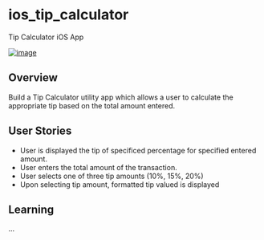 ios_tip_calculator
==================

Tip Calculator iOS App

[![image](https://raw.githubusercontent.com/wiki/stanleyhlng/ios_tip_calculator/assets/ios_tip_calculator.gif)](https://raw.githubusercontent.com/wiki/stanleyhlng/ios_tip_calculator/assets/ios_tip_calculator.gif)

## Overview

Build a Tip Calculator utility app which allows a user to calculate the appropriate tip based on the total amount entered.

## User Stories

* User is displayed the tip of specificed percentage for specified entered amount.
* User enters the total amount of the transaction.
* User selects one of three tip amounts (10%, 15%, 20%)
* Upon selecting tip amount, formatted tip valued is displayed

## Learning 
...
